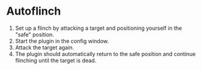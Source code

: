 # Autoflinch

1) Set up a flinch by attacking a target and positioning yourself in the "safe" position.
2) Start the plugin in the config window.
3) Attack the target again.
4) The plugin should automatically return to the safe position and continue flinching until the target is dead.